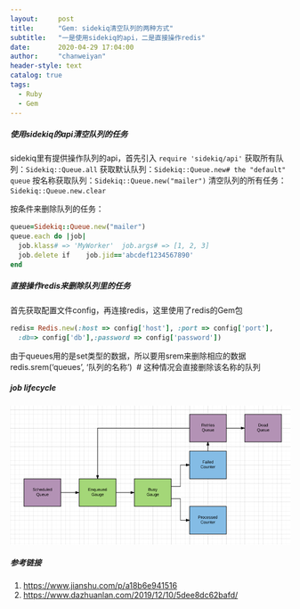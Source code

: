 ```yaml
---
layout:     post
title:      "Gem: sidekiq清空队列的两种方式"
subtitle:   "一是使用sidekiq的api，二是直接操作redis"
date:       2020-04-29 17:04:00
author:     "chanweiyan"
header-style: text
catalog: true
tags:
  - Ruby
  - Gem
---
```


##### 使用sidekiq的api清空队列的任务

sidekiq里有提供操作队列的api，首先引入 `require 'sidekiq/api'`
获取所有队列：`Sidekiq::Queue.all`
获取默认队列：`Sidekiq::Queue.new# the "default" queue`
按名称获取队列：`Sidekiq::Queue.new("mailer")`
清空队列的所有任务：`Sidekiq::Queue.new.clear`

按条件来删除队列的任务：

```ruby
queue=Sidekiq::Queue.new("mailer")
queue.each do |job|
  job.klass# => 'MyWorker'  job.args# => [1, 2, 3]
  job.delete if    job.jid=='abcdef1234567890'
end
```

##### 直接操作redis来删除队列里的任务

首先获取配置文件config，再连接redis，这里使用了redis的Gem包

```ruby
redis= Redis.new(:host => config['host'], :port => config['port'],
  :db=> config['db'],:password => config['password'])
```

由于queues用的是set类型的数据，所以要用srem来删除相应的数据
redis.srem(‘queues’, ‘队列的名称’)  # 这种情况会直接删除该名称的队列

##### job lifecycle

![sidekiq_job_lifecycle](/img/cwy/in-post/sidekiq_job_lifecycle.png)

##### 参考链接

1. <https://www.jianshu.com/p/a18b6e941516>
2. <https://www.dazhuanlan.com/2019/12/10/5dee8dc62bafd/>